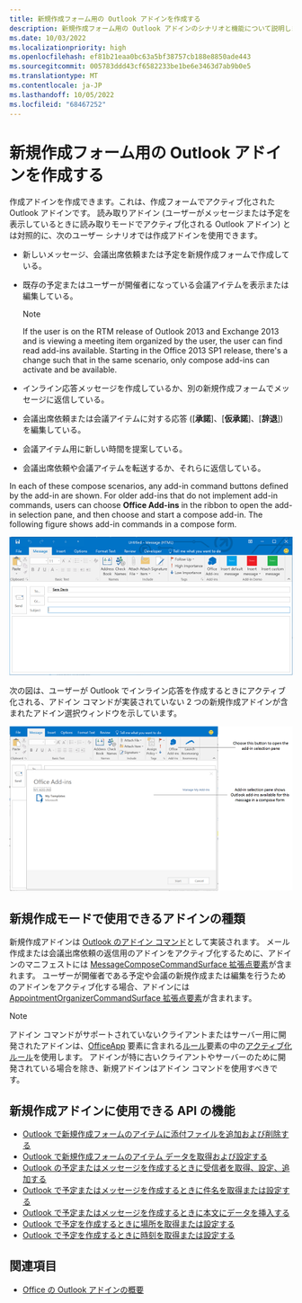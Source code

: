```yaml
---
title: 新規作成フォーム用の Outlook アドインを作成する
description: 新規作成フォーム用の Outlook アドインのシナリオと機能について説明します。
ms.date: 10/03/2022
ms.localizationpriority: high
ms.openlocfilehash: ef81b21eaa0bc63a5bf38757cb188e8850ade443
ms.sourcegitcommit: 005783ddd43cf6582233be1be6e3463d7ab9b0e5
ms.translationtype: MT
ms.contentlocale: ja-JP
ms.lasthandoff: 10/05/2022
ms.locfileid: "68467252"
---
```

# <a name="create-outlook-add-ins-for-compose-forms"></a>新規作成フォーム用の Outlook アドインを作成する

作成アドインを作成できます。これは、作成フォームでアクティブ化された Outlook アドインです。 読み取りアドイン (ユーザーがメッセージまたは予定を表示しているときに読み取りモードでアクティブ化される Outlook アドイン) とは対照的に、次のユーザー シナリオでは作成アドインを使用できます。

- 新しいメッセージ、会議出席依頼または予定を新規作成フォームで作成している。

- 既存の予定またはユーザーが開催者になっている会議アイテムを表示または編集している。

   > [!NOTE]
   > If the user is on the RTM release of Outlook 2013 and Exchange 2013 and is viewing a meeting item organized by the user, the user can find read add-ins available. Starting in the Office 2013 SP1 release, there's a change such that in the same scenario, only compose add-ins can activate and be available.

- インライン応答メッセージを作成しているか、別の新規作成フォームでメッセージに返信している。

- 会議出席依頼または会議アイテムに対する応答 ([**承諾**]、[**仮承諾**]、[**辞退**]) を編集している。

- 会議アイテム用に新しい時間を提案している。

- 会議出席依頼や会議アイテムを転送するか、それらに返信している。

In each of these compose scenarios, any add-in command buttons defined by the add-in are shown. For older add-ins that do not implement add-in commands, users can choose **Office Add-ins** in the ribbon to open the add-in selection pane, and then choose and start a compose add-in. The following figure shows add-in commands in a compose form.

![アドイン コマンドが含まれた Outlook 作成フォームが表示されています。](../images/compose-form-commands.png)

次の図は、ユーザーが Outlook でインライン応答を作成するときにアクティブ化される、アドイン コマンドが実装されていない 2 つの新規作成アドインが含まれたアドイン選択ウィンドウを示しています。

![作成されたアイテムに対してアクティブになるテンプレート メール アプリ。](../images/templates-app-selection.png)

## <a name="types-of-add-ins-available-in-compose-mode"></a>新規作成モードで使用できるアドインの種類

新規作成アドインは [Outlook のアドイン コマンド](add-in-commands-for-outlook.md)として実装されます。 メール作成または会議出席依頼の返信用のアドインをアクティブ化するために、アドインのマニフェストには [MessageComposeCommandSurface 拡張点要素](/javascript/api/manifest/extensionpoint#messagecomposecommandsurface)が含まれます。 ユーザーが開催者である予定や会議の新規作成または編集を行うためのアドインをアクティブ化する場合、アドインには [AppointmentOrganizerCommandSurface 拡張点要素](/javascript/api/manifest/extensionpoint#appointmentorganizercommandsurface)が含まれます。

> [!NOTE]
> アドイン コマンドがサポートされていないクライアントまたはサーバー用に開発されたアドインは、[OfficeApp](/javascript/api/manifest/officeapp) 要素に含まれる[ルール](/javascript/api/manifest/rule)要素の中の[アクティブ化ルール](activation-rules.md)を使用します。 アドインが特に古いクライアントやサーバーのために開発されている場合を除き、新規アドインはアドイン コマンドを使用すべきです。

## <a name="api-features-available-to-compose-add-ins"></a>新規作成アドインに使用できる API の機能

- [Outlook で新規作成フォームのアイテムに添付ファイルを追加および削除する](add-and-remove-attachments-to-an-item-in-a-compose-form.md)
- [Outlook で新規作成フォームのアイテム データを取得および設定する](get-and-set-item-data-in-a-compose-form.md)
- [Outlook の予定またはメッセージを作成するときに受信者を取得、設定、追加する](get-set-or-add-recipients.md)
- [Outlook で予定またはメッセージを作成するときに件名を取得または設定する](get-or-set-the-subject.md)
- [Outlook で予定またはメッセージを作成するときに本文にデータを挿入する](insert-data-in-the-body.md)
- [Outlook で予定を作成するときに場所を取得または設定する](get-or-set-the-location-of-an-appointment.md)
- [Outlook で予定を作成するときに時刻を取得または設定する](get-or-set-the-time-of-an-appointment.md)

## <a name="see-also"></a>関連項目

- [Office の Outlook アドインの概要](../quickstarts/outlook-quickstart.md)
